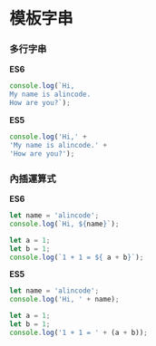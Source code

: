 # 模板字串

### 多行字串

**ES6**

```js
console.log(`Hi,
My name is alincode.
How are you?`);
```

**ES5**

```js
console.log('Hi,' +
'My name is alincode.' +
'How are you?');
```

### 內插運算式

**ES6**

```js
let name = 'alincode';
console.log(`Hi, ${name}`);
```

```js
let a = 1;
let b = 1;
console.log(`1 + 1 = ${ a + b}`);
```

**ES5**

```js
let name = 'alincode';
console.log('Hi, ' + name);
```

```js
let a = 1;
let b = 1;
console.log('1 + 1 = ' + (a + b));
```
